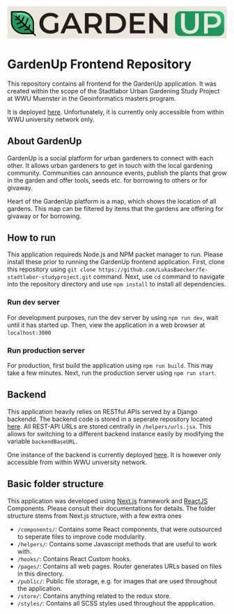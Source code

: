 ![](readme-files/logo.jpg)

# GardenUp Frontend Repository

This repository contains all frontend for the GardenUp application.
It was created within the scope of the Stadtlabor Urban Gardening Study Project at WWU Muenster
in the Geoinformatics masters program.

It is deployed [here](http://giv-project15.uni-muenster.de:3000).
Unfortunately, it is currently only accessible from within WWU university network only.

## About GardenUp

GardenUp is a social platform for urban gardeners to connect with each other.
It allows urban gardeners to get in touch with the local gardening community.
Communities can announce events, publish the plants that grow in the garden
and offer tools, seeds etc. for borrowing to others or for givaway.

Heart of the GardenUp platform is a map, which shows the location of all gardens.
This map can be filtered by items that the gardens are offering for givaway or for borrowing.

## How to run

This application requireds Node.js and NPM packet manager to run.
Please install these prior to running the GardenUp frontend application.
First, clone this repository using `git clone https://github.com/LukasBaecker/fe-stadtlabor-studyproject.git` command.
Next, use `cd` command to navigate into the repository directory and use `npm install` to install all dependencies.

### Run dev server

For development purposes, run the dev server by using `npm run dev`, wait until it has started up.
Then, view the application in a web browser at `localhost:3000`

### Run production server

For production, first build the application using `npm run build`. This may take a few minutes.
Next, run the production server using `npm run start`.

## Backend

This application heavily relies on RESTful APIs served by a Django backendd.
The backend code is stored in a seperate repository located [here](https://github.com/LukasBaecker/be-stadtlabor).
All REST-API URLs are stored centrally in `/helpers/urls.jsx`. This allows for switching
to a different backend instance easily by modifying the variable `backendBaseURL`.

One instance of the backend is currently deployed [here](http://giv-project15.uni-muenster.de:8000).
It is however only accessible from within WWU university network.

## Basic folder structure

This application was developed using [Next.js](https://nextjs.org/) framework and [ReactJS](https://reactjs.org/) Components.
Please consult their documentations for details.
The folder structure stems from Next.js structure, with a few extra ones

- `/components/`: Contains some React components, that were outsourced to seperate files to improve code modularity.
- `/helpers/`: Contains some Javascript methods that are useful to work with.
- `/hooks/`: Contains React Custom hooks.
- `/pages/`: Contains all web pages. Router generates URLs based on files in this directory.
- `/public/`: Public file storage, e.g. for images that are used throughout the application.
- `/store/`: Contains anything related to the redux store.
- `/styles/`: Contains all SCSS styles used throughout the appplication.
